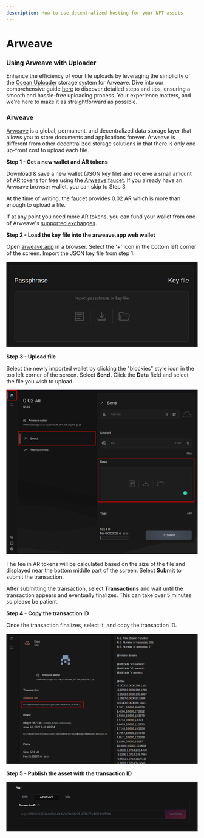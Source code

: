 ```yaml
---
description: How to use decentralized hosting for your NFT assets
---
```


# Arweave

### Using Arweave with Uploader

Enhance the efficiency of your file uploads by leveraging the simplicity of the [Ocean Uploader](https://github.com/oceanprotocol/docs/blob/node-release/user-guides/asset-hosting/Uploader.md) storage system for Arweave. Dive into our comprehensive guide [here](https://github.com/oceanprotocol/docs/blob/node-release/user-guides/asset-hosting/Uploader.md) to discover detailed steps and tips, ensuring a smooth and hassle-free uploading process. Your experience matters, and we're here to make it as straightforward as possible.

### Arweave

[Arweave](https://www.arweave.org/) is a global, permanent, and decentralized data storage layer that allows you to store documents and applications forever. Arweave is different from other decentralized storage solutions in that there is only one up-front cost to upload each file.

**Step 1 - Get a new wallet and AR tokens**

Download & save a new wallet (JSON key file) and receive a small amount of AR tokens for free using the [Arweave faucet](https://faucet.arweave.net/). If you already have an Arweave browser wallet, you can skip to Step 3.

At the time of writing, the faucet provides 0.02 AR which is more than enough to upload a file.

If at any point you need more AR tokens, you can fund your wallet from one of Arweave's [supported exchanges](https://arwiki.wiki/#/en/Exchanges).

**Step 2 - Load the key file into the arweave.app web wallet**

Open [arweave.app](https://arweave.app/) in a browser. Select the '+' icon in the bottom left corner of the screen. Import the JSON key file from step 1.

![Arweave.app import key file](../../.gitbook/assets/arweave-1.png)

**Step 3 - Upload file**

Select the newly imported wallet by clicking the "blockies" style icon in the top left corner of the screen. Select **Send.** Click the **Data** field and select the file you wish to upload.

![Arweave.app upload file](../../.gitbook/assets/arweave-2.png)

The fee in AR tokens will be calculated based on the size of the file and displayed near the bottom middle part of the screen. Select **Submit** to submit the transaction.

After submitting the transaction, select **Transactions** and wait until the transaction appears and eventually finalizes. This can take over 5 minutes so please be patient.

**Step 4 - Copy the transaction ID**

Once the transaction finalizes, select it, and copy the transaction ID.

![Arweave.app transaction ID](../../.gitbook/assets/arweave-3.png)

**Step 5 - Publish the asset with the transaction ID**

![Ocean Market - Publish with arweave transaction ID](../../.gitbook/assets/arweave-4.png)
